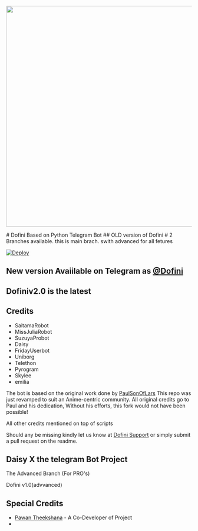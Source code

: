 <p align="leaft">
  <img src="https://telegra.ph/file/7bb512fd4c29eb943a13a.jpg" width='600"'>
</p>
# Dofini Based on Python Telegram Bot
## OLD version of Dofini
# 2 Branches available. this is main brach. swith advanced for all fetures

[![Deploy](https://www.herokucdn.com/deploy/button.svg)](https://heroku.com/deploy?template=https://github.com/ImTheekshannBro/Dofini-OLD)


## New version Avaiilable on Telegram as [@Dofini](https://t.me/TheMizuBot)
## Dofiniv2.0 is the latest




## Credits

 - SaitamaRobot
 - MissJuliaRobot
 - SuzuyaProbot
 - Daisy
 - FridayUserbot
 - Uniborg
 - Telethon
 - Pyrogram
 - Skylee
 - emilia


The bot is based on the original work done by [PaulSonOfLars](https://github.com/PaulSonOfLars)
This repo was just revamped to suit an Anime-centric community. All original credits go to Paul and his dedication, Without his efforts, this fork would not have been possible!

All other credits mentioned on top of scripts

Should any be missing kindly let us know at [Dofini Support](https://t.me/DofiniUpdates) or simply submit a pull request on the readme.

## Daisy X the telegram Bot Project
The Advanced Branch (For PRO's)

Dofini v1.0(advvanced)

## Special Credits
- [Pawan Theekshana](https://github.com/ImTheekshanaBro) - A Co-Developer of Project
- 
